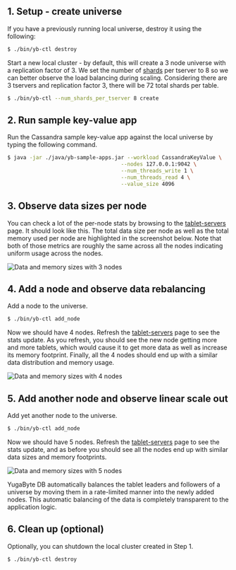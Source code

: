 ## 1. Setup - create universe

If you have a previously running local universe, destroy it using the following:

```sh
$ ./bin/yb-ctl destroy
```

Start a new local cluster - by default, this will create a 3 node universe with a replication factor of 3.
We set the number of [shards](../../architecture/concepts/sharding/) per tserver to 8 so we can better observe the load balancing during scaling.
Considering there are 3 tservers and replication factor 3, there will be 72 total shards per table.

```sh
$ ./bin/yb-ctl --num_shards_per_tserver 8 create
```


## 2. Run sample key-value app

Run the Cassandra sample key-value app against the local universe by typing the following command.

```sh
$ java -jar ./java/yb-sample-apps.jar --workload CassandraKeyValue \
                                    --nodes 127.0.0.1:9042 \
                                    --num_threads_write 1 \
                                    --num_threads_read 4 \
                                    --value_size 4096
```

## 3. Observe data sizes per node

You can check a lot of the per-node stats by browsing to the <a href='http://127.0.0.1:7000/tablet-servers' target="_blank">tablet-servers</a> page. It should look like this. The total data size per node as well as the total memory used per node are highlighted in the screenshot below. Note that both of those metrics are roughly the same across all the nodes indicating uniform usage across the nodes.

![Data and memory sizes with 3 nodes](/images/ce/auto-rebalancing-3-nodes.png)


## 4. Add a node and observe data rebalancing

Add a node to the universe.

```sh
$ ./bin/yb-ctl add_node
```

Now we should have 4 nodes. Refresh the <a href='http://127.0.0.1:7000/tablet-servers' target="_blank">tablet-servers</a> page to see the stats update. As you refresh, you should see the new node getting more and more tablets, which would cause it to get more data as well as increase its memory footprint. Finally, all the 4 nodes should end up with a similar data distribution and memory usage.

![Data and memory sizes with 4 nodes](/images/ce/auto-rebalancing-4-nodes.png)


## 5. Add another node and observe linear scale out

Add yet another node to the universe.

```sh
$ ./bin/yb-ctl add_node
```

Now we should have 5 nodes. Refresh the <a href='http://127.0.0.1:7000/tablet-servers' target="_blank">tablet-servers</a> page to see the stats update, and as before you should see all the nodes end up with similar data sizes and memory footprints.

![Data and memory sizes with 5 nodes](/images/ce/auto-rebalancing-5-nodes.png)

YugaByte DB automatically balances the tablet leaders and followers of a universe by moving them in a rate-limited manner into the newly added nodes. This automatic balancing of the data is completely transparent to the application logic.

## 6. Clean up (optional)

Optionally, you can shutdown the local cluster created in Step 1.

```sh
$ ./bin/yb-ctl destroy
```

